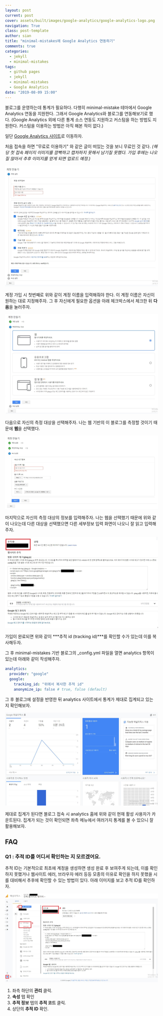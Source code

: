 ```yaml
---
layout: post
current: post
cover: assets/built/images/google-analytics/google-analytics-logo.png
navigation: True
class: post-template
author: sian
title: "minimal-mistakes에 Google Analytics 연동하기"
comments: true
categories:
  - jekyll
  - minimal-mistakes
tags:
  - github pages
  - jekyll
  - minimal-mistakes
  - Google Analytics
date: "2019-08-09 15:00"
---
```

블로그를 운영하는데 통계가 필요하다. 다행히 minimal-mistake 테마에서 Google Analytics 연동을 지원한다. 그래서 Google Analytics와 블로그를 연동해보기로 했다. (Google Analytics 외에 다른 통계 소스 연동도 지원하고 커스텀을 하는 방법도 지원한다. 커스텀을 이용하는 방법은 아직 해본 적이 없다.)

일단 [Google Analytics 사이트]로 이동하자.

[Google Analytics 사이트]: https://analytics.google.com/analytics/web/

처음 접속을 하면 "무료로 이용하기" 와 같은 글이 떠있는 것을 보니 무료인 것 같다. *(해당 첫 접속 페이지 이미지를 깜빡하고 캡처하지 못해서 남기질 못했다. 가입 후에는 나오질 않아서 추후 이미지를 얻게 되면 업로드 예정.)*

![](\assets\built\images\google-analytics\create-account.jpg)

계정 가입 시 첫번째로 위와 같이 계정 이름을 입력해줘야 한다. 이 계정 이름은 자신이 원하는 대로 지정해주자. 그 후 자신에게 필요한 옵션을 아래 체크박스에서 체크한 뒤 **다음**을 눌러주자.

![](\assets\built\images\google-analytics\create-account-2.jpg)

다음으로 자신의 측정 대상을 선택해주자. 나는 웹 기반의 이 블로그를 측정할 것이기 때문에 **웹**을 선택했다.

![](\assets\built\images\google-analytics\create-account-3.jpg)

마지막으로 자신의 측정 대상의 정보를 입력해주자. 나는 웹을 선택했기 때문에 위와 같이 나오는데 다른 대상을 선택했으면 다른 세부정보 입력 화면이 나오니 잘 읽고 입력해주자.

![](\assets\built\images\google-analytics\create-account-4.jpg)

가입이 완료되면 위와 같이 ***추적 id (tracking id)***를 확인할 수가 있는데 이를 복사해두자.

그 후 minimal-mistakes 기반 블로그의 _config.yml 파일을 열면 analytics 항목이 있는데 아래와 같이 작성해주자.

```yml
analytics:
  provider: "google"
  google:
    tracking_id: "위에서 복사한 추적 id"
    anonymize_ip: false # true, false (default)
```

그 후 블로그에 설정을 반영한 뒤 analytics 사이트에서 통계가 제대로 집계되고 있는 지 확인해보자.

![](\assets\built\images\google-analytics\analytics-home.jpg)

제대로 집계가 된다면 블로그 접속 시 analytics 홈에 위와 같이 현재 활성 사용자가 카운트된다. 집계가 되는 것이 확인되면 좌측 메뉴에서 여러가지 통계를 볼 수 있으니 잘 활용해보자.

## FAQ

### Q1 : 추적 ID를 어디서 확인하는 지 모르겠어요.

추적 ID는 기본적으로 최초에 계정을 생성하면 생성 완료 후 보여주게 되는데, 이를 확인하지 못했거나 웹사이트 에러, 브라우자 에러 등등 모종의 이유로 확인을 하지 못했을 시를 대비해서 추후에 확인할 수 있는 방법이 있다. 아래 이미지를 보고 추적 ID를 확인하자.

![](\assets\built\images\google-analytics\tracking-id.jpg)

1. 좌측 하단의 **관리** 클릭.
2. **속성** 탭 확인
3. **추적 정보** 탭의 **추적 코드** 클릭.
4. 상단의 **추적 ID** 확인.